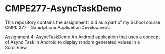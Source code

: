 # CMPE277-AsyncTaskDemo
This repository contains the assignment I did as a part of my School course CMPE 277 - Smartphone Application Development.

Assignment 4: AsyncTaskDemo An Android application that uses a concept of Async Task in Android to display random generated values in a ScrollView.
